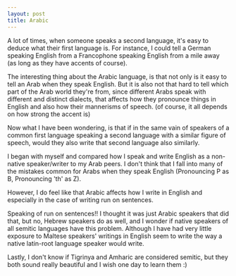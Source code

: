 ```yaml
---
layout: post
title: Arabic
---
```


A lot of times, when someone speaks a second language, it's easy to deduce what their first language is. For instance, I could tell a German speaking English from a Francophone speaking English from a mile away (as long as they have accents of course).

The interesting thing about the Arabic language, is that not only is it easy to tell an Arab when they speak English. But it is also not that hard to tell which part of the Arab world they're from, since different Arabs speak with different and distinct dialects, that affects how they pronounce things in English and also how their mannerisms of speech. (of course, it all depends on how strong the accent is)

Now what I have been wondering, is that if in the same vain of speakers of a common first language speaking a second language with a similar figure of speech, would they also write that second language also similarly.

I began with myself and compared how I speak and write English as a non-native speaker/writer to my Arab peers. I don't think that I fall into many of the mistakes common for Arabs when they speak English (Pronouncing P as B, Pronouncing 'th' as Z).

However, I do feel like that Arabic affects how I write in English and especially in the case of writing run on sentences.

Speaking of run on sentences!! I thought it was just Arabic speakers that did that, but no, Hebrew speakers do as well, and I wonder if native speakers of all semitic languages have this problem. Although I have had very little exposure to Maltese speakers' writings in English seem to write the way a native latin-root language speaker would write.

Lastly, I don't know if Tigrinya and Amharic are considered semitic, but they both sound really beautiful and I wish one day to learn them :)

